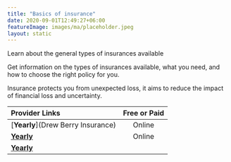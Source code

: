 ```yaml
---
title: "Basics of insurance"
date: 2020-09-01T12:49:27+06:00
featureImage: images/ma/placeholder.jpeg
layout: static
---
```


Learn about the general types of insurances available

Get information on the types of insurances available, what you need, and how to choose the right policy for you.

Insurance protects you from unexpected loss, it aims to reduce the impact of financial loss and uncertainty.

| Provider Links      | Free or Paid  |  
| :-----------          | :--------------:      |  
| [**Yearly**](Drew Berry Insurance) | Online | 
| [**Yearly**](HSBC) | Online | 
| [**Yearly**]() |  | 
  

<br/><br/>






